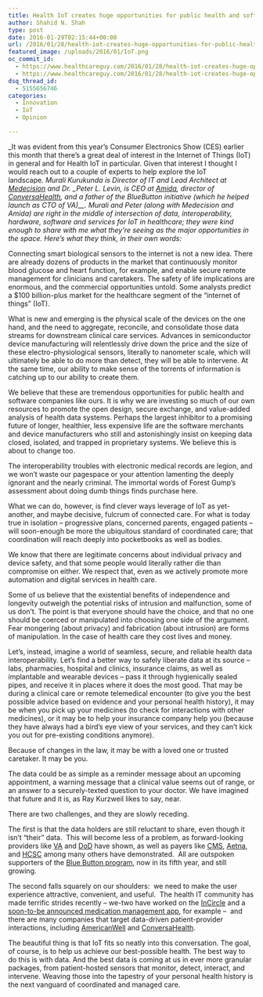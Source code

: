 ```yaml
---
title: Health IoT creates huge opportunities for public health and software companies
author: Shahid N. Shah
type: post
date: 2016-01-29T02:15:44+00:00
url: /2016/01/28/health-iot-creates-huge-opportunities-for-public-health-and-software-companies/
featured_image: /uploads/2016/01/IoT.png
oc_commit_id:
  - https://www.healthcareguy.com/2016/01/28/health-iot-creates-huge-opportunities-for-public-health-and-software-companies/1478770913
  - https://www.healthcareguy.com/2016/01/28/health-iot-creates-huge-opportunities-for-public-health-and-software-companies/1454033744
dsq_thread_id:
  - 5155656746
categories:
  - Innovation
  - IoT
  - Opinion

---
```

_It was evident from this year&#8217;s Consumer Electronics Show (CES) earlier this month that there&#8217;s a great deal of interest in the Internet of Things (IoT) in general and for Health IoT in particular. Given that interest I thought I would reach out to a couple of experts to help explore the IoT landscape. __Murali Kurukunda is_ _Director of IT and Lead Architect at_ _[Medecision][1] and Dr. __Peter L. Levin, is CEO at_ [_Amida_][2]_, director of_ _[ConversaHealth][3], and a father of the BlueButton initiative (which he helped launch as CTO of VA)__. Murali and Peter (along with Medecision and Amida) are right in the middle of intersection of data, interoperability, hardware, software and services for IoT in healthcare; they were kind enough to share with me what they&#8217;re seeing as the major opportunities in the space. Here&#8217;s what they think, in their own words:_

Connecting smart biological sensors to the internet is not a new idea. There are already dozens of products in the market that continuously monitor blood glucose and heart function, for example, and enable secure remote management for clinicians and caretakers. The safety of life implications are enormous, and the commercial opportunities untold. Some analysts predict a $100 billion-plus market for the healthcare segment of the “internet of things” (IoT).
  
What is new and emerging is the physical scale of the devices on the one hand, and the need to aggregate, reconcile, and consolidate those data streams for downstream clinical care services. Advances in semiconductor device manufacturing will relentlessly drive down the price and the size of these electro-physiological sensors, literally to nanometer scale, which will ultimately be able to do more than detect, they will be able to intervene. At the same time, our ability to make sense of the torrents of information is catching up to our ability to create them.

We believe that these are tremendous opportunities for public health and software companies like ours. It is why we are investing so much of our own resources to promote the open design, secure exchange, and value-added analysis of health data systems. Perhaps the largest inhibitor to a promising future of longer, healthier, less expensive life are the software merchants and device manufacturers who still and astonishingly insist on keeping data closed, isolated, and trapped in proprietary systems. We believe this is about to change too.

The interoperability troubles with electronic medical records are legion, and we won’t waste our pagespace or your attention lamenting the deeply ignorant and the nearly criminal. The immortal words of Forest Gump’s assessment about doing dumb things finds purchase here.

What we can do, however, is find clever ways leverage of IoT as yet-another, and maybe decisive, fulcrum of connected care. For what is today true in isolation – progressive plans, concerned parents, engaged patients – will soon-enough be more the ubiquitous standard of coordinated care; that coordination will reach deeply into pocketbooks as well as bodies.

We know that there are legitimate concerns about individual privacy and device safety, and that some people would literally rather die than compromise on either. We respect that, even as we actively promote more automation and digital services in health care.

Some of us believe that the existential benefits of independence and longevity outweigh the potential risks of intrusion and malfunction, some of us don’t. The point is that everyone should have the choice, and that no one should be coerced or manipulated into choosing one side of the argument. Fear mongering (about privacy) and fabrication (about intrusion) are forms of manipulation. In the case of health care they cost lives and money.

Let’s, instead, imagine a world of seamless, secure, and reliable health data interoperability. Let’s find a better way to safely liberate data at its source – labs, pharmacies, hospital and clinics, insurance claims, as well as implantable and wearable devices – pass it through hygienically sealed pipes, and receive it in places where it does the most good. That may be during a clinical care or remote telemedical encounter (to give you the best possible advice based on evidence and your personal health history), it may be when you pick up your medicines (to check for interactions with other medicines), or it may be to help your insurance company help you (because they have always had a bird’s eye view of your services, and they can’t kick you out for pre-existing conditions anymore).

Because of changes in the law, it may be with a loved one or trusted caretaker. It may be you.

The data could be as simple as a reminder message about an upcoming appointment, a warning message that a clinical value seems out of range, or an answer to a securely-texted question to your doctor. We have imagined that future and it is, as Ray Kurzweil likes to say, near.

There are two challenges, and they are slowly receding.

The first is that the data holders are still reluctant to share, even though it isn’t “their” data.  This will become less of a problem, as forward-looking providers like [VA][4] and [DoD][5] have shown, as well as payers like [CMS][6], [Aetna][7], and [HCSC][8] among many others have demonstrated.  All are outspoken supporters of the [Blue Button program][9], now in its fifth year, and still growing.

The second falls squarely on our shoulders:  we need to make the user experience attractive, convenient, and useful.  The health IT community has made terrific strides recently – we-two have worked on the [InCircle][10] and a [soon-to-be announced medication management app][11], for example –  and there are many companies that target data-driven patient-provider interactions, including [AmericanWell][12] and [ConversaHealth][3].

The beautiful thing is that IoT fits so neatly into this conversation. The goal, of course, is to help us achieve our best-possible health. The best way to do this is with data. And the best data is coming at us in ever more granular packages, from patient-hosted sensors that monitor, detect, interact, and intervene. Weaving those into the tapestry of your personal health history is the next vanguard of coordinated and managed care.

 [1]: http://www.medecision.com/
 [2]: http://www.amida-tech.com
 [3]: http://www.conversahealth.com
 [4]: http://www.va.gov/bluebutton/
 [5]: http://www.tricare.mil/About/GoPaperless/PersonalHealthInfo.aspx
 [6]: https://www.medicare.gov/manage-your-health/blue-button/medicare-blue-button.html
 [7]: http://investor.aetna.com/phoenix.zhtml?c=110617&p=irol-newsArticle&ID=1606005&highlight
 [8]: https://twitter.com/hcsc/status/403538243758485504
 [9]: https://www.whitehouse.gov/blog/2015/10/01/celebrating-5-year-anniversary-blue-button-open-health-data
 [10]: https://www.medecision.com/update-aerial-incircle-mobile-app-named-best-in-health-it/
 [11]: http://orangerx.amida-tech.com/
 [12]: https://www.americanwell.com/